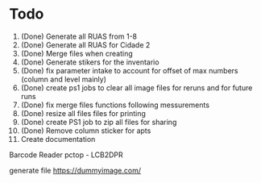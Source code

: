 # Todo

1. (Done) Generate all RUAS from 1-8
2. (Done) Generate all RUAS for Cidade 2
3. (Done) Merge files when creating
4. (Done) Generate stikers for the inventario
5. (Done) fix parameter intake to account for offset of max numbers (column and level mainly)
6. (Done) create ps1 jobs to clear all image files for reruns and for future runs
7. (Done) fix merge files functions following messurements
8. (Done) resize all files files for printing
9. (Done) create PS1 job to zip all files for sharing
10. (Done) Remove column sticker for apts
11. Create documentation

Barcode Reader
pctop - LCB2DPR

generate file
https://dummyimage.com/
